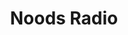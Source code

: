 ---
title: Noods Radio
logo: noodsradio.png
stream_url:
- [station, https://noodsradio.out.airtime.pro/noodsradio_a, online]
description: "Noods Radio is an independent radio station broadcasting from Bristol's Stokes Croft."
support: "https://noodsradio.com/luvers"
url: "https://www.noodsradio.com/"
location: Bristol, UK
play_time: 24/7?
recommended: ["mattt"]
---